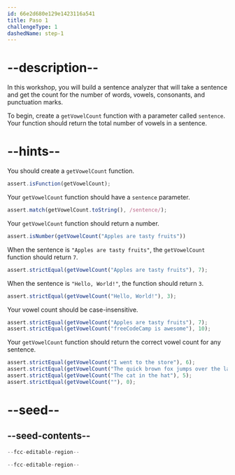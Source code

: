 ```yaml
---
id: 66e2d680e129e1423116a541
title: Paso 1
challengeType: 1
dashedName: step-1
---
```


# --description--

In this workshop, you will build a sentence analyzer that will take a sentence and get the count for the number of words, vowels, consonants, and punctuation marks.

To begin, create a `getVowelCount` function with a parameter called `sentence`. Your function should return the total number of vowels in a sentence.

# --hints--

You should create a `getVowelCount` function.

```js
assert.isFunction(getVowelCount);
```

Your `getVowelCount` function should have a `sentence` parameter.

```js
assert.match(getVowelCount.toString(), /sentence/);
```

Your `getVowelCount` function should return a number.

```js
assert.isNumber(getVowelCount("Apples are tasty fruits"))
```

When the sentence is `"Apples are tasty fruits"`, the `getVowelCount` function should return `7`.

```js
assert.strictEqual(getVowelCount("Apples are tasty fruits"), 7);
```

When the sentence is `"Hello, World!"`, the function should return `3`.

```js
assert.strictEqual(getVowelCount("Hello, World!"), 3);
```

Your vowel count should be case-insensitive.

```js
assert.strictEqual(getVowelCount("Apples are tasty fruits"), 7);
assert.strictEqual(getVowelCount("freeCodeCamp is awesome"), 10);
```

Your `getVowelCount` function should return the correct vowel count for any sentence.

```js
assert.strictEqual(getVowelCount("I went to the store"), 6);
assert.strictEqual(getVowelCount("The quick brown fox jumps over the lazy dog"), 11);
assert.strictEqual(getVowelCount("The cat in the hat"), 5);
assert.strictEqual(getVowelCount(""), 0);
```

# --seed--

## --seed-contents--

```js
--fcc-editable-region--

--fcc-editable-region--
```
